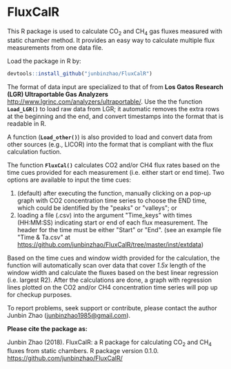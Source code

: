 # FluxCalR
This R package is used to calculate CO<sub>2</sub> and CH<sub>4</sub> gas fluxes measured with static chamber method. It provides an 
    easy way to calculate multiple flux measurements from one data file. 
    
Load the package in R by:
```R
devtools::install_github("junbinzhao/FluxCalR")
```
The format of data input are specialized to that of from **Los Gatos Research (LGR) Ultraportable Gas Analyzers** 
    <http://www.lgrinc.com/analyzers/ultraportable/>. Use the the function **`Load_LGR()`** to load raw data from LGR; 
    it automatic removes the extra rows at the beginning and the end, and convert timestamps into the format that is readable in R. 
    
A function (**`Load_other()`**) is also provided to load and convert data from other sources (e.g., LICOR) into the format that is 
    compliant with the flux calculation fuction. 
    
The function **`FluxCal()`** calculates CO2 and/or CH4 flux rates based on the time cues provided for each measurement (i.e. either 
    start or end time). Two options are available to input the time cues: 
1. (default) after executing the function, manually clicking on a pop-up graph with CO2 concentration time series to choose 
    the END time, which could be identified by the "peaks" or "valleys"; or 
2. loading a file (.csv) into the argument "Time_keys" with times (HH:MM:SS) indicating start or end of each flux measurement. 
    The header for the time must be either "Start" or "End". 
    (see an example file "Time & Ta.csv" at https://github.com/junbinzhao/FluxCalR/tree/master/inst/extdata)
    
Based on the time cues and window width provided for the calculation, the function will automatically scan over data that cover
    *1.5x* length of the window width and calculate the fluxes based on the best linear regression (i.e. largest R2). After the
    calculations are done, a graph with regression lines plotted on the CO2 and/or CH4 concentration time series will pop up 
    for checkup purposes. 

To report problems, seek support or contribute, please contact the author Junbin Zhao (junbinzhao1985@gmail.com).

**Please cite the package as:**

Junbin Zhao (2018). FluxCalR: a R package for calculating CO<sub>2</sub> and CH<sub>4</sub> fluxes from static chambers. R package version 0.1.0. https://github.com/junbinzhao/FluxCalR/
